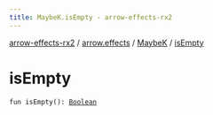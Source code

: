 ```yaml
---
title: MaybeK.isEmpty - arrow-effects-rx2
---
```


[arrow-effects-rx2](../../index.html) / [arrow.effects](../index.html) / [MaybeK](index.html) / [isEmpty](./is-empty.html)

# isEmpty

`fun isEmpty(): `[`Boolean`](https://kotlinlang.org/api/latest/jvm/stdlib/kotlin/-boolean/index.html)